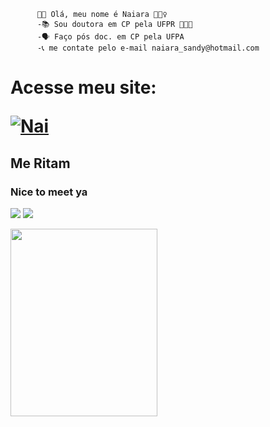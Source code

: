           👋🏼 Olá, meu nome é Naiara 🙋🏻‍♀️
          -📚 Sou doutora em CP pela UFPR 👩🏽‍🎓  
          -🗣️ Faço pós doc. em CP pela UFPA   
          -📞 me contate pelo e-mail naiara_sandy@hotmail.com 
          

<h1>Acesse meu site:</[h1](https://naiarasandi1995.github.io/NaiaraWebsite/)>

[![Nai](https://img.shields.io/website-up-down-green-red/http/monip.org.svg)](https://naiarasandi1995.github.io/NaiaraWebsite/)





<h2>Me Ritam</h2>
<h3>Nice to meet ya</h3>

<p>
    <img src="https://picsum.photos/100/100" >
    <img src="https://picsum.photos/100/100" >
</p>



<img src="https://media.giphy.com/media/Qc0BxWM9TxljvJug2x/giphy.gif" width="235" height="300" />



